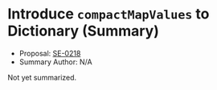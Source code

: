 # Introduce `compactMapValues` to Dictionary (Summary)

* Proposal: [SE-0218](https://github.com/apple/swift-evolution/blob/main/proposals/0218-introduce-compact-map-values.md)
* Summary Author: N/A

Not yet summarized.
